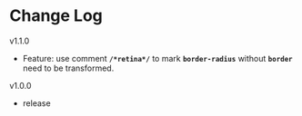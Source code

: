 # Change Log
v1.1.0
* Feature: use comment **```/*retina*/```** to mark **```border-radius```** without **```border```** need to be transformed.

v1.0.0
* release
